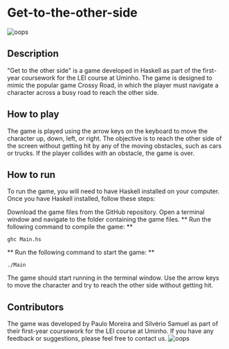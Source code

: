 # Get-to-the-other-side
![oops](https://github.com/OVerdadeiroPaulo/Get-to-the-other-side/blob/main/src/bmps/banner/0030.bmp)
## Description
"Get to the other side" is a game developed in Haskell as part of the first-year coursework for the LEI course at Uminho. The game is designed to mimic the popular game Crossy Road, in which the player must navigate a character across a busy road to reach the other side.

## How to play
The game is played using the arrow keys on the keyboard to move the character up, down, left, or right. The objective is to reach the other side of the screen without getting hit by any of the moving obstacles, such as cars or trucks. If the player collides with an obstacle, the game is over.

## How to run
To run the game, you will need to have Haskell installed on your computer. Once you have Haskell installed, follow these steps:

Download the game files from the GitHub repository.
Open a terminal window and navigate to the folder containing the game files.
** Run the following command to compile the game: **

```` ghc Main.hs ````

** Run the following command to start the game: **

```` ./Main ````


The game should start running in the terminal window. Use the arrow keys to move the character and try to reach the other side without getting hit.

## Contributors
The game was developed by Paulo Moreira and Silvério Samuel as part of their first-year coursework for the LEI course at Uminho. If you have any feedback or suggestions, please feel free to contact us.
![oops](https://github.com/OVerdadeiroPaulo/Get-to-the-other-side/blob/main/src/bmps/ESTILO3/Morte/0018.png)
